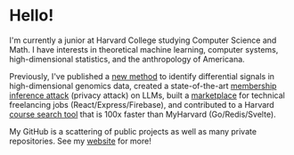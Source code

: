 # Hello!

I'm currently a junior at Harvard College studying Computer Science and Math. I have interests in theoretical machine learning, computer systems, high-dimensional statistics, and the anthropology of Americana. 

Previously, I've published a [new method](https://www.nature.com/articles/s41467-022-34626-6) to identify differential signals in high-dimensional genomics data, created a state-of-the-art [membership inference attack](https://arxiv.org/abs/2310.14369) (privacy attack) on LLMs, built a [marketplace](https://quidio.co) for technical freelancing jobs (React/Express/Firebase), and contributed to a Harvard [course search tool](https://classes.wtf) that is 100x faster than MyHarvard (Go/Redis/Svelte). 

My GitHub is a scattering of public projects as well as many private repositories. See my [website](https://jeffreygwang.com) for more! 
